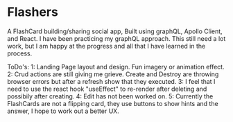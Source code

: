# Flashers
A FlashCard building/sharing social app, Built using graphQL, Apollo Client, and React. I have been practicing my graphQL approach. 
This still need a lot work, but I am happy at the progress and all that I have learned in the process.

ToDo's:
1: Landing Page layout and design. Fun imagery or animation effect. 
2: Crud actions are still giving me grieve. Create and Destroy are throwing browser errors but after a refresh show that they executed.
3: I feel that I need to use the react hook "useEffect" to re-render after deleting and possibily after creating.
4: Edit has not been worked on. 
5: Currently the FlashCards are not a flipping card, they use buttons to show hints and the answer, I hope to work out a better UX.
